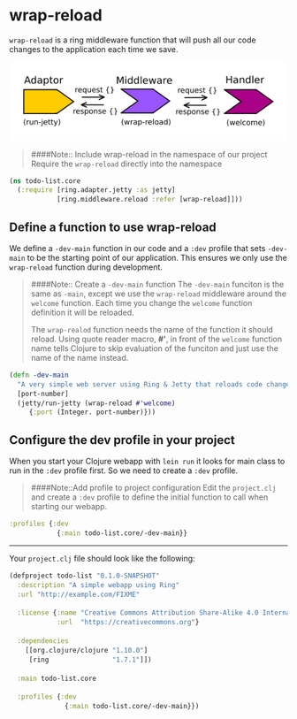 # wrap-reload

 `wrap-reload` is a ring middleware function that will push all our code changes to the application each time we save.

![Ring - wrap-reload middleware](../images/clojure-ring-adaptor-middleware-handler-wrap-reload.png)


> ####Note::  Include wrap-reload in the namespace of our project
> Require the `wrap-reload` directly into the namespace

```clojure
(ns todo-list.core
  (:require [ring.adapter.jetty :as jetty]
            [ring.middleware.reload :refer [wrap-reload]]))
```

## Define a function to use wrap-reload

  We define a `-dev-main` function in our code and a `:dev` profile that sets `-dev-main` to be the starting point of our application.  This ensures we only use the `wrap-reload` function during development.

> ####Note:: Create a `-dev-main` function
> The `-dev-main` funciton is the same as `-main`, except we use the `wrap-reload` middleware around the `welcome` function.  Each time you change the `welcome` function definition it will be reloaded.
>
> The `wrap-realod` function needs the name of the function it should reload.  Using quote reader macro, **#'**, in front of the `welcome` function name tells Clojure to skip evaluation of the funciton and just use the name of the name instead.

```clojure
(defn -dev-main
  "A very simple web server using Ring & Jetty that reloads code changes via the development profile of Leiningen"
  [port-number]
  (jetty/run-jetty (wrap-reload #'welcome)
     {:port (Integer. port-number)}))
```

## Configure the dev profile in your project

  When you start your Clojure webapp with `lein run` it looks for main class to run in the `:dev` profile first.  So we need to create a `:dev` profile.

> ####Note::Add profile to project configuration
> Edit the `project.clj` and create a `:dev` profile to define the initial function to call when starting our webapp.

```clojure
:profiles {:dev
            {:main todo-list.core/-dev-main}}
```

---

Your `project.clj` file should look like the following:

```clojure
(defproject todo-list "0.1.0-SNAPSHOT"
  :description "A simple webapp using Ring"
  :url "http://example.com/FIXME"

  :license {:name "Creative Commons Attribution Share-Alike 4.0 International"
            :url  "https://creativecommons.org"}

  :dependencies
    [[org.clojure/clojure "1.10.0"]
     [ring                "1.7.1"]])

  :main todo-list.core

  :profiles {:dev
              {:main todo-list.core/-dev-main}})
```
